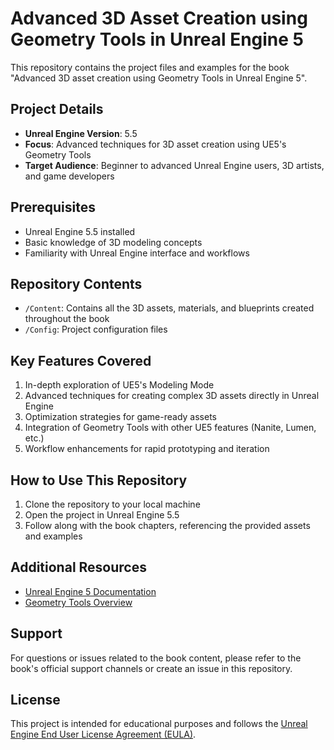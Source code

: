 # Advanced 3D Asset Creation using Geometry Tools in Unreal Engine 5

This repository contains the project files and examples for the book "Advanced 3D asset creation using Geometry Tools in Unreal Engine 5".

## Project Details

- **Unreal Engine Version**: 5.5
- **Focus**: Advanced techniques for 3D asset creation using UE5's Geometry Tools
- **Target Audience**: Beginner to advanced Unreal Engine users, 3D artists, and game developers

## Prerequisites

- Unreal Engine 5.5 installed
- Basic knowledge of 3D modeling concepts
- Familiarity with Unreal Engine interface and workflows

## Repository Contents

- `/Content`: Contains all the 3D assets, materials, and blueprints created throughout the book
- `/Config`: Project configuration files

## Key Features Covered

1. In-depth exploration of UE5's Modeling Mode
2. Advanced techniques for creating complex 3D assets directly in Unreal Engine
3. Optimization strategies for game-ready assets
4. Integration of Geometry Tools with other UE5 features (Nanite, Lumen, etc.)
5. Workflow enhancements for rapid prototyping and iteration

## How to Use This Repository

1. Clone the repository to your local machine
2. Open the project in Unreal Engine 5.5
3. Follow along with the book chapters, referencing the provided assets and examples

## Additional Resources

- [Unreal Engine 5 Documentation](https://docs.unrealengine.com/5.5/en-US/)
- [Geometry Tools Overview](https://docs.unrealengine.com/5.5/en-US/modeling-tools-in-unreal-engine/)

## Support

For questions or issues related to the book content, please refer to the book's official support channels or create an issue in this repository.

## License

This project is intended for educational purposes and follows the [Unreal Engine End User License Agreement (EULA)](https://www.unrealengine.com/en-US/eula).
